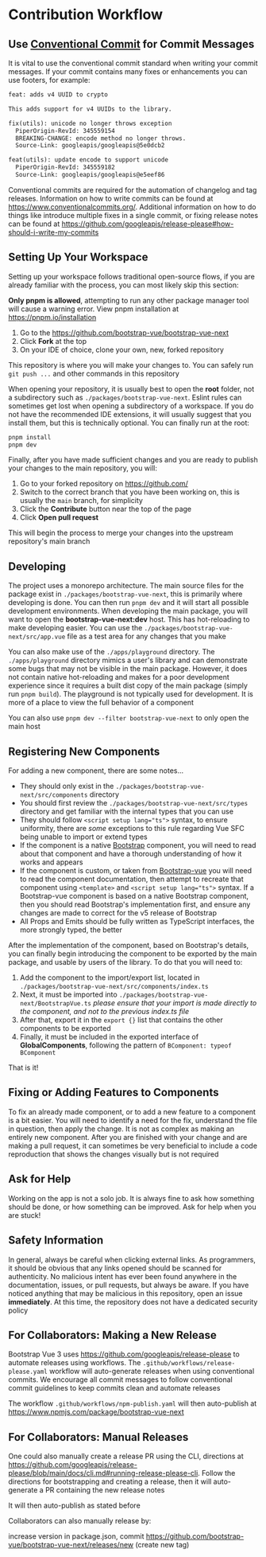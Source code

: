# Contribution Workflow

## Use [Conventional Commit](https://www.conventionalcommits.org/) for Commit Messages

It is vital to use the conventional commit standard when writing your commit messages. If your commit contains many fixes or enhancements you can use footers, for example:

```txt
feat: adds v4 UUID to crypto

This adds support for v4 UUIDs to the library.

fix(utils): unicode no longer throws exception
  PiperOrigin-RevId: 345559154
  BREAKING-CHANGE: encode method no longer throws.
  Source-Link: googleapis/googleapis@5e0dcb2

feat(utils): update encode to support unicode
  PiperOrigin-RevId: 345559182
  Source-Link: googleapis/googleapis@e5eef86
```

Conventional commits are required for the automation of changelog and tag releases. Information on how to write commits can be found at <https://www.conventionalcommits.org/>. Additional information on how to do things like introduce multiple fixes in a single commit, or fixing release notes can be found at <https://github.com/googleapis/release-please#how-should-i-write-my-commits>

## Setting Up Your Workspace

Setting up your workspace follows traditional open-source flows, if you are already familiar with the process, you can most likely skip this section:

**Only pnpm is allowed**, attempting to run any other package manager tool will cause a warning error. View pnpm installation at <https://pnpm.io/installation>

1. Go to the <https://github.com/bootstrap-vue/bootstrap-vue-next>
2. Click **Fork** at the top
3. On your IDE of choice, clone your own, new, forked repository

This repository is where you will make your changes to. You can safely run `git push ...` and other commands in this repository

When opening your repository, it is usually best to open the **root** folder, not a subdirectory such as `./packages/bootstrap-vue-next`. Eslint rules can sometimes get lost when opening a subdirectory of a workspace. If you do not have the recommended IDE extensions, it will usually suggest that you install them, but this is technically optional. You can finally run at the root:

```bash
pnpm install
pnpm dev
```

Finally, after you have made sufficient changes and you are ready to publish your changes to the main repository, you will:

1. Go to your forked repository on <https://github.com/>
2. Switch to the correct branch that you have been working on, this is usually the `main` branch, for simplicity
3. Click the **Contribute** button near the top of the page
4. Click **Open pull request**

This will begin the process to merge your changes into the upstream repository's main branch

## Developing

The project uses a monorepo architecture. The main source files for the package exist in `./packages/bootstrap-vue-next`, this is primarily where developing is done. You can then run `pnpm dev` and it will start all possible development environments. When developing the main package, you will want to open the **bootstrap-vue-next:dev** host. This has hot-reloading to make developing easier. You can use the `./packages/bootstrap-vue-next/src/app.vue` file as a test area for any changes that you make

You can also make use of the `./apps/playground` directory. The `./apps/playground` directory mimics a user's library and can demonstrate some bugs that may not be visible in the main package. However, it does not contain native hot-reloading and makes for a poor development experience since it requires a built dist copy of the main package (simply run `pnpm build`). The playground is not typically used for development. It is more of a place to view the full behavior of a component

You can also use `pnpm dev --filter bootstrap-vue-next` to only open the main host

## Registering New Components

For adding a new component, there are some notes...

* They should only exist in the `./packages/bootstrap-vue-next/src/components` directory
* You should first review the `./packages/bootstrap-vue-next/src/types` directory and get familiar with the internal types that you can use
* They should follow `<script setup lang="ts">` syntax, to ensure uniformity, there are *some* exceptions to this rule regarding Vue SFC being unable to import or extend types
* If the component is a native [Bootstrap](https://getbootstrap.com/) component, you will need to read about that component and have a thorough understanding of how it works and appears
* If the component is custom, or taken from [Bootstrap-vue](https://bootstrap-vue.org/) you will need to read the component documentation, then attempt to recreate that component using `<template>` and `<script setup lang="ts">` syntax. If a Bootstrap-vue component is based on a native Bootstrap component, then you should read Bootstrap's implementation first, and ensure any changes are made to correct for the v5 release of Bootstrap
* All Props and Emits should be fully written as TypeScript interfaces, the more strongly typed, the better

After the implementation of the component, based on Bootstrap's details, you can finally begin introducing the component to be exported by the main package, and usable by users of the library. To do that you will need to:

1. Add the component to the import/export list, located in `./packages/bootstrap-vue-next/src/components/index.ts`
2. Next, it must be imported into `./packages/bootstrap-vue-next/BootstrapVue.ts` *please ensure that your import is made directly to the component, and not to the previous index.ts file*
3. After that, export it in the `export {}` list that contains the other components to be exported
4. Finally, it must be included in the exported interface of **GlobalComponents**, following the pattern of `BComponent: typeof BComponent`

That is it!

## Fixing or Adding Features to Components

To fix an already made component, or to add a new feature to a component is a bit easier. You will need to identify a need for the fix, understand the file in question, then apply the change. It is not as complex as making an entirely new component. After you are finished with your change and are making a pull request, it can sometimes be very beneficial to include a code reproduction that shows the changes visually but is not required

## Ask for Help

Working on the app is not a solo job. It is always fine to ask how something should be done, or how something can be improved. Ask for help when you are stuck!

## Safety Information

In general, always be careful when clicking external links. As programmers, it should be obvious that any links opened should be scanned for authenticity. No malicious intent has ever been found anywhere in the documentation, issues, or pull requests, but always be aware. If you have noticed anything that may be malicious in this repository, open an issue **immediately**. At this time, the repository does not have a dedicated security policy

## For Collaborators: Making a New Release

Bootstrap Vue 3 uses <https://github.com/googleapis/release-please> to automate releases using workflows. The `.github/workflows/release-please.yaml` workflow will auto-generate releases when using conventional commits. We encourage all commit messages to follow conventional commit guidelines to keep commits clean and automate releases

The workflow `.github/workflows/npm-publish.yaml` will then auto-publish at <https://www.npmjs.com/package/bootstrap-vue-next>

## For Collaborators: Manual Releases

One could also manually create a release PR using the CLI, directions at <https://github.com/googleapis/release-please/blob/main/docs/cli.md#running-release-please-cli>. Follow the directions for bootstrapping and creating a release, then it will auto-generate a PR containing the new release notes

It will then auto-publish as stated before

Collaborators can also manually release by:

increase version in package.json, commit
<https://github.com/bootstrap-vue/bootstrap-vue-next/releases/new> (create new tag)
